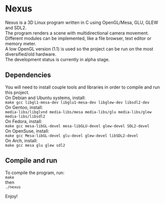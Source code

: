 # Nexus

Nexus is a 3D Linux program written in C using OpenGL/Mesa, GLU, GLEW and SDL2.  
The program renders a scene with multidirectional camera movement.  
Different modules can be implemented, like a file browser, text editor or memory meter.  
A low OpenGL version (1.1) is used so the project can be run on the most diversified/old hardware.  
The development status is currently in alpha stage.  

## Dependencies

You will need to install couple tools and libraries in order to compile and run this project.  
On Debian and Ubuntu systems, install:  
```make gcc libgl1-mesa-dev libglu1-mesa-dev libglew-dev libsdl2-dev```  
On Gentoo, install:  
```media-libs/libglvnd media-libs/mesa media-libs/glu media-libs/glew media-libs/libsdl2```  
On Fedora, install:  
```make gcc mesa-libGL-devel mesa-libGLU-devel glew-devel SDL2-devel```  
On OpenSuse, install:  
```make gcc Mesa-libGL-devel glu-devel glew-devel libSDL2-devel```  
On Arch, install:  
```make gcc mesa glu glew sdl2```  

## Compile and run

To compile the program, run:  
```make```  
then  
```./nexus```  

Enjoy!

